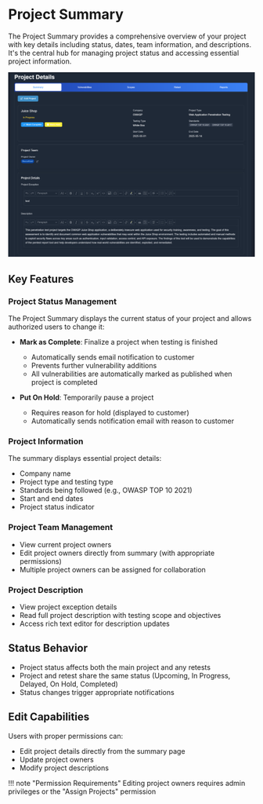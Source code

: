 # Project Summary

The Project Summary provides a comprehensive overview of your project with key details including status, dates, team information, and descriptions. It's the central hub for managing project status and accessing essential project information.

![Project Summary Page](https://raw.githubusercontent.com/APTRS/APTRS-Changelog/refs/heads/main/images/project-summary.png)

## Key Features

### Project Status Management

The Project Summary displays the current status of your project and allows authorized users to change it:

- **Mark as Complete**: Finalize a project when testing is finished

    - Automatically sends email notification to customer
    - Prevents further vulnerability additions
    - All vulnerabilities are automatically marked as published when project is completed

- **Put On Hold**: Temporarily pause a project

    - Requires reason for hold (displayed to customer)
    - Automatically sends notification email with reason to customer


### Project Information

The summary displays essential project details:

- Company name
- Project type and testing type
- Standards being followed (e.g., OWASP TOP 10 2021)
- Start and end dates
- Project status indicator

### Project Team Management

- View current project owners
- Edit project owners directly from summary (with appropriate permissions)
- Multiple project owners can be assigned for collaboration

### Project Description

- View project exception details
- Read full project description with testing scope and objectives
- Access rich text editor for description updates

## Status Behavior

- Project status affects both the main project and any retests
- Project and retest share the same status (Upcoming, In Progress, Delayed, On Hold, Completed)
- Status changes trigger appropriate notifications

## Edit Capabilities

Users with proper permissions can:

- Edit project details directly from the summary page
- Update project owners
- Modify project descriptions

!!! note "Permission Requirements"
    Editing project owners requires admin privileges or the "Assign Projects" permission